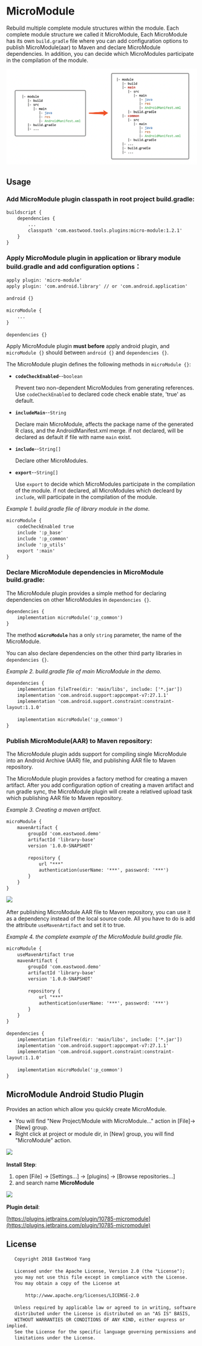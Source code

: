# MicroModule
Rebuild multiple complete module structures within the module. Each complete module structure we called it MicroModule, Each MicroModule has its own `build.gradle` file where you can add configuration options to publish MicroModule(aar) to Maven and declare MicroModule dependencies. In addition, you can decide which MicroModules participate in the compilation of the module.

<img src='https://github.com/EastWoodYang/MicroModule/blob/master/picture/1.png'/>

## Usage
### Add MicroModule plugin **classpath** in root project build.gradle:

    buildscript {
        dependencies {
	        ...
            classpath 'com.eastwood.tools.plugins:micro-module:1.2.1'
        }
    }

### Apply MicroModule plugin in application or library module build.gradle and add configuration options：

    apply plugin: 'micro-module'
    apply plugin: 'com.android.library' // or 'com.android.application'

    android {}

	microModule {
	    ...
	}

	dependencies {}

Apply MicroModule plugin **must before** apply android plugin, and `microModule {}` should between `android {}` and `dependencies {}`.

The MicroModule plugin defines the following methods in `microModule {}`:
* **`codeCheckEnabled`**--`boolean`

    Prevent two non-dependent MicroModules from generating references. Use `codeCheckEnabled` to declared code check enable state, 'true' as default.

* **`includeMain`**--`String`

    Declare main MicroModule, affects the package name of the generated R class, and the AndroidManifest.xml merge. if not declared, will be declared as default if file with name `main` exist.

* **`include`**--`String[]`

    Declare other MicroModules.

* **`export`**--`String[]`

    Use `export` to decide which MicroModules participate in the compilation of the module. if not declared, all MicroModules which decleard by `include`, will participate in the compilation of the module.


*Example 1. build.gradle file of library module in the dome.*

	microModule {
	    codeCheckEnabled true
	    include ':p_base'
	    include ':p_common'
	    include ':p_utils'
	    export ':main'
	}

### Declare MicroModule dependencies in MicroModule build.gradle:
The MicroModule plugin provides a simple method for declaring dependencies on other MicroModules in `dependencies {}`.

	dependencies {
	    implementation microModule(':p_common')
	}


The method **`microModule`** has a only `string` parameter, the name of the MicroModule.

You can also declare dependencies on the other third party libraries in `dependencies {}`.

*Example 2. build.gradle file of main MicroModule in the demo.*

	dependencies {
	    implementation fileTree(dir: 'main/libs', include: ['*.jar'])
	    implementation 'com.android.support:appcompat-v7:27.1.1'
	    implementation 'com.android.support.constraint:constraint-layout:1.1.0'

	    implementation microModule(':p_common')
	}

### Publish MicroModule(AAR) to Maven repository:
The MicroModule plugin adds support for compiling single MicroModule into an Android Archive (AAR) file, and publishing AAR file to Maven repository.

The MicroModule plugin provides a factory method for creating a maven artifact. After you add configuration option of creating a maven artifact and run gradle sync, the MicroModule plugin will create a relatived upload task which publishing AAR file to Maven repository.

*Example 3. Creating a maven artifact.*

	microModule {
	    mavenArtifact {
	        groupId 'com.eastwood.demo'
	        artifactId 'library-base'
	        version '1.0.0-SNAPSHOT'

	        repository {
	            url "***"
	            authentication(userName: '***', password: '***')
	        }
	    }
	}

<img src='https://github.com/EastWoodYang/MicroModule/blob/master/picture/2.png'/>


After publishing MicroModule AAR file to Maven repository, you can use it as a dependency instead of the local source code. All you have to do is add the attribute `useMavenArtifact` and set it to true.

*Example 4. the complete example of the MicroModule build.gradle file.*

	microModule {
	    useMavenArtifact true
	    mavenArtifact {
	        groupId 'com.eastwood.demo'
	        artifactId 'library-base'
	        version '1.0.0-SNAPSHOT'

	        repository {
	            url "***"
	            authentication(userName: '***', password: '***')
	        }
	    }
	}

	dependencies {
	    implementation fileTree(dir: 'main/libs', include: ['*.jar'])
	    implementation 'com.android.support:appcompat-v7:27.1.1'
	    implementation 'com.android.support.constraint:constraint-layout:1.1.0'

	    implementation microModule(':p_common')
	}

## MicroModule Android Studio Plugin
Provides an action which allow you quickly create MicroModule.
* You will find "New Project/Module with MicroModule..." action in [File]->[New] group.
* Right click at project or module dir, in [New] group, you will find "MicroModule" action.

<img src='https://github.com/EastWoodYang/MicroModule/blob/master/picture/3.png'/>

**Install Step**:
1. open [File] -> [Settings...] -> [plugins] -> [Browse repositories...]
2. and search name **MicroModule**

<img src='https://github.com/EastWoodYang/MicroModule/blob/master/picture/4.png'/>

**Plugin detail**:

[https://plugins.jetbrains.com/plugin/10785-micromodule](https://plugins.jetbrains.com/plugin/10785-micromodule)

## License

```
   Copyright 2018 EastWood Yang

   Licensed under the Apache License, Version 2.0 (the "License");
   you may not use this file except in compliance with the License.
   You may obtain a copy of the License at

       http://www.apache.org/licenses/LICENSE-2.0

   Unless required by applicable law or agreed to in writing, software
   distributed under the License is distributed on an "AS IS" BASIS,
   WITHOUT WARRANTIES OR CONDITIONS OF ANY KIND, either express or implied.
   See the License for the specific language governing permissions and
   limitations under the License.
```
